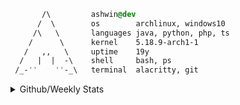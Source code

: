 ```css
       /\         ashwin@dev
      /  \        os        archlinux, windows10
     /\   \       languages java, python, php, ts
    /      \      kernel    5.18.9-arch1-1
   /   ,,   \     uptime    19y
  /   |  |  -\    shell     bash, ps
 /_-''    ''-_\   terminal  alacritty, git
```

<details>
<summary>Github/Weekly Stats</summary>
<p align=center>
<img width="400px" align=middle src="https://github-profile-summary-cards.vercel.app/api/cards/profile-details?username=xxiz&theme=github_dark" />&nbsp;&nbsp;
<img width="400px" align=middle src="https://github-readme-stats.vercel.app/api/wakatime?username=why&layout=compact&hide_border=true&title_color=ffffff&text_color=e3e3e3&border_radius=8&show_icons=true&icon_color=FAC8C7&bg_color=0d1117" />
</p>
</details>

